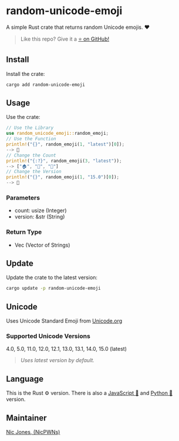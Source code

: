 # random-unicode-emoji

A simple Rust crate that returns random Unicode emojis. ❤️

> Like this repo? Give it a [⭐ on GitHub!](https://github.com/NicPWNs/random-unicode-emoji-rs)

## Install

Install the crate:

```bash
cargo add random-unicode-emoji
```

## Usage

Use the crate:

```rust
// Use the Library
use random_unicode_emoji::random_emoji;
// Use the Function
println!("{}", random_emoji(1, "latest")[0]);
--> 🍭
// Change the Count
println!("{:?}", random_emoji(3, "latest"));
--> ["🏠", "🥑", "👠"]
// Change the Version
println!("{}", random_emoji(1, "15.0")[0]);
--> 🐒
```

### Parameters

- count: usize (Integer)
- version: &str (String)

### Return Type

- Vec<String> (Vector of Strings)

## Update

Update the crate to the latest version:

```bash
cargo update -p random-unicode-emoji
```

## Unicode

Uses Unicode Standard Emoji from [Unicode.org](https://www.unicode.org/Public/emoji/)

### Supported Unicode Versions

4.0, 5.0, 11.0, 12.0, 12.1, 13.0, 13.1, 14.0, 15.0 (latest)

> _Uses latest version by default._

## Language

This is the Rust ⚙️ version. There is also a [JavaScript 📜](https://github.com/NicPWNs/random-unicode-emoji) and [Python 🐍](https://github.com/NicPWNs/random-unicode-emoji-py) version.

## Maintainer

[Nic Jones, (NicPWNs)](https://github.com/NicPWNs)
